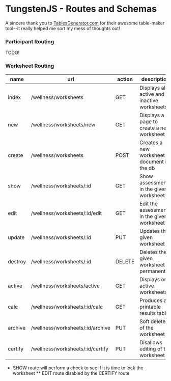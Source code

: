# TungstenJS - Routes and Schemas

A sincere thank you to [TablesGenerator.com](http://www.tablesgenerator.com/markdown_tables) for their awesome table-maker tool--it really helped me sort my mess of thoughts out!

### Participant Routing

TODO!

### Worksheet Routing

| name    | url                              | action | description                                   | auth | functions                               |
|---------|----------------------------------|--------|-----------------------------------------------|------|-----------------------------------------|
| index   | /wellness/worksheets             | GET    | Displays all active and inactive worksheets   | A    | new, show                               |
| new     | /wellness/worksheets/new         | GET    | Displays a page to create a new worksheet     | AE   | create, active                          |
| create  | /wellness/worksheets             | POST   | Creates a new worksheet document in the db    | AE   | active                                  |
| show    | /wellness/worksheets/:id         | GET    | Show assessments in the given worksheet*      | AEV  | edit, results, certify, archive, delete |
| edit    | /wellness/worksheets/:id/edit    | GET    | Edit the assessments in the given worksheet** | A(E) | assessment{add,edit,remove}, update     |
| update  | /wellness/worksheets/:id         | PUT    | Updates the given worksheet                   | AE   | --> show                                |
| destroy | /wellness/worksheets/:id         | DELETE | Deletes the given worksheet permanently       | A    | --> active                              |
| active  | /wellness/worksheets/active      | GET    | Displays only active worksheets               | AEV  | new, show                               |
| calc    | /wellness/worksheets/:id/calc    | GET    | Produces a printable results table            | AEV  | active                                  |
| archive | /wellness/worksheets/:id/archive | PUT    | Soft delete of the worksheet                  | AE   | --> active                              |
| certify | /wellness/worksheets/:id/certify | PUT    | Disallows editing of the worksheet            | AE   | --> active                              |

*  SHOW route will perform a check to see if it is time to lock the worksheet
** EDIT route disabled by the CERTIFY route
